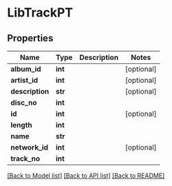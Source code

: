 # LibTrackPT

## Properties
Name | Type | Description | Notes
------------ | ------------- | ------------- | -------------
**album_id** | **int** |  | [optional] 
**artist_id** | **int** |  | [optional] 
**description** | **str** |  | [optional] 
**disc_no** | **int** |  | 
**id** | **int** |  | [optional] 
**length** | **int** |  | 
**name** | **str** |  | 
**network_id** | **int** |  | [optional] 
**track_no** | **int** |  | 

[[Back to Model list]](../README.md#documentation-for-models) [[Back to API list]](../README.md#documentation-for-api-endpoints) [[Back to README]](../README.md)


